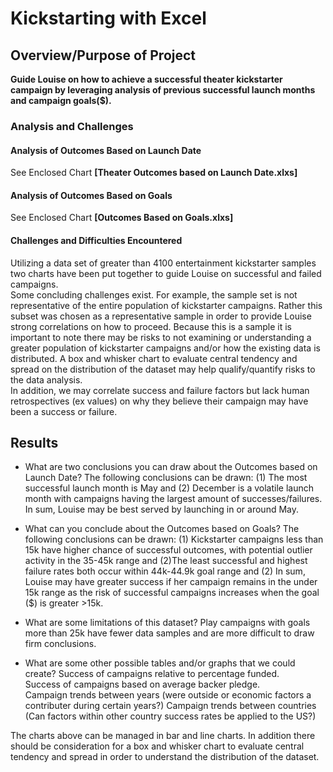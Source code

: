 
# **Kickstarting with Excel**

## Overview/Purpose of Project
**Guide Louise on how to achieve a successful theater kickstarter campaign by leveraging analysis of previous successful launch months and campaign goals($).** 

### Analysis and Challenges
#### Analysis of Outcomes Based on Launch Date
See Enclosed Chart **[Theater Outcomes based on Launch Date.xlxs]**

#### Analysis of Outcomes Based on Goals
See Enclosed Chart **[Outcomes Based on Goals.xlxs]**

#### Challenges and Difficulties Encountered
Utilizing a data set of greater than 4100 entertainment kickstarter samples two charts have been put together to guide Louise on successful and failed campaigns.  
Some concluding challenges exist. For example, the sample set is not representative of the entire population of kickstarter campaigns. Rather this subset was chosen as a representative sample in order to provide Louise strong correlations on how to proceed. 
Because this is a sample it is important to note there may be risks to not examining or understanding a greater population of kickstarter campaigns and/or how the existing data is distributed. A box and whisker chart to evaluate central tendency and spread on the distribution of the dataset may help qualify/quantify risks to the data analysis.    
In addition, we may correlate success and failure factors but lack human retrospectives (ex values) on why they believe their campaign may have been a success or failure. 

## Results

- What are two conclusions you can draw about the Outcomes based on Launch Date?
The following conclusions can be drawn: (1) The most successful launch month is May and (2) December is a volatile launch month with campaigns having the largest amount of successes/failures. In sum, Louise may be best served by launching in or around May.  

- What can you conclude about the Outcomes based on Goals?
The following conclusions can be drawn: (1) Kickstarter campaigns less than 15k have higher chance of successful outcomes, with potential outlier activity in the 35-45k range and (2)The least successful and highest failure rates both occur within 44k-44.9k goal range and (2)
In sum, Louise may have greater success if her campaign remains in the under 15k range as the risk of successful campaigns increases when the goal ($) is greater >15k. 

- What are some limitations of this dataset?
Play campaigns with goals more than 25k have fewer data samples and are more difficult to draw firm conclusions.   

- What are some other possible tables and/or graphs that we could create?
Success of campaigns relative to percentage funded.  
Success of campaigns based on average backer pledge.  
Campaign trends between years (were outside or economic factors a contributer during certain years?)
Campaign trends between countries (Can factors within other country success rates be applied to the US?) 

The charts above can be managed in bar and line charts. 
In addition there should be consideration for a box and whisker chart to evaluate central tendency and spread in order to understand the distribution of the dataset. 
